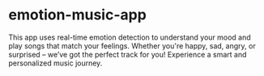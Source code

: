 # emotion-music-app
This app uses real-time emotion detection to understand your mood and play songs that match your feelings. Whether you're happy, sad, angry, or surprised – we’ve got the perfect track for you! Experience a smart and personalized music journey.
